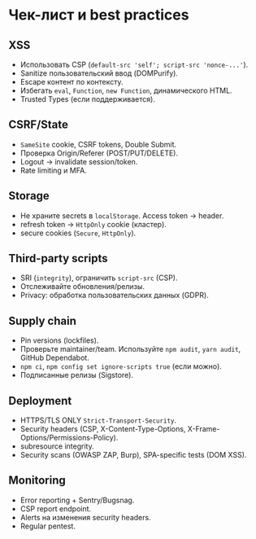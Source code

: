 # Чек-лист и best practices

## XSS
- Использовать CSP (`default-src 'self'; script-src 'nonce-...'`).
- Sanitize пользовательский ввод (DOMPurify).
- Escape контент по контексту.
- Избегать `eval`, `Function`, `new Function`, динамического HTML.
- Trusted Types (если поддерживается).

## CSRF/State
- `SameSite` cookie, CSRF tokens, Double Submit.
- Проверка Origin/Referer (POST/PUT/DELETE).
- Logout → invalidate session/token.
- Rate limiting и MFA.

## Storage
- Не храните secrets в `localStorage`. Access token → header.
- refresh token → `HttpOnly` cookie (кластер).
- secure cookies (`Secure`, `HttpOnly`).

## Third-party scripts
- SRI (`integrity`), ограничить `script-src` (CSP).
- Отслеживайте обновления/релизы.
- Privacy: обработка пользовательских данных (GDPR).

## Supply chain
- Pin versions (lockfiles).
- Проверьте maintainer/team. Используйте `npm audit`, `yarn audit`, GitHub Dependabot.
- `npm ci`, `npm config set ignore-scripts true` (если можно).
- Подписанные релизы (Sigstore).

## Deployment
- HTTPS/TLS ONLY `Strict-Transport-Security`.
- Security headers (CSP, X-Content-Type-Options, X-Frame-Options/Permissions-Policy).
- subresource integrity.
- Security scans (OWASP ZAP, Burp), SPA-specific tests (DOM XSS).

## Monitoring
- Error reporting + Sentry/Bugsnag.
- CSP report endpoint.
- Alerts на изменения security headers.
- Regular pentest.

